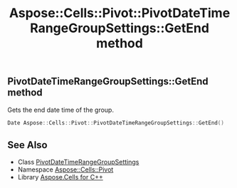 ﻿---
title: Aspose::Cells::Pivot::PivotDateTimeRangeGroupSettings::GetEnd method
linktitle: GetEnd
second_title: Aspose.Cells for C++ API Reference
description: 'Aspose::Cells::Pivot::PivotDateTimeRangeGroupSettings::GetEnd method. Gets the end date time of the group in C++.'
type: docs
weight: 800
url: /cpp/aspose.cells.pivot/pivotdatetimerangegroupsettings/getend/
---
## PivotDateTimeRangeGroupSettings::GetEnd method


Gets the end date time of the group.

```cpp
Date Aspose::Cells::Pivot::PivotDateTimeRangeGroupSettings::GetEnd()
```

## See Also

* Class [PivotDateTimeRangeGroupSettings](../)
* Namespace [Aspose::Cells::Pivot](../../)
* Library [Aspose.Cells for C++](../../../)
